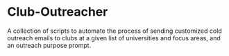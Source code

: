 # Club-Outreacher
A collection of scripts to automate the process of sending customized cold outreach emails to clubs at a given list of universities and focus areas, and an outreach purpose prompt.
